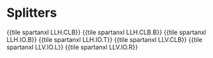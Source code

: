 # Splitters

{{tile spartanxl LLH.CLB}}
{{tile spartanxl LLH.CLB.B}}
{{tile spartanxl LLH.IO.B}}
{{tile spartanxl LLH.IO.T}}
{{tile spartanxl LLV.CLB}}
{{tile spartanxl LLV.IO.L}}
{{tile spartanxl LLV.IO.R}}
